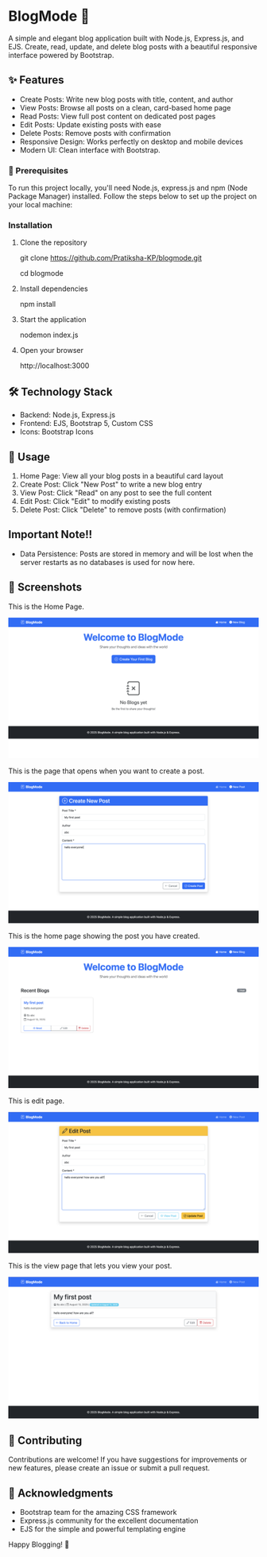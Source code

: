 # BlogMode 📝

A simple and elegant blog application built with Node.js, Express.js, and EJS. Create, read, update, and delete blog posts with a beautiful responsive interface powered by Bootstrap.

## ✨ Features

- Create Posts: Write new blog posts with title, content, and author
- View Posts: Browse all posts on a clean, card-based home page
- Read Posts: View full post content on dedicated post pages
- Edit Posts: Update existing posts with ease
- Delete Posts: Remove posts with confirmation
- Responsive Design: Works perfectly on desktop and mobile devices
- Modern UI: Clean interface with Bootstrap.


### 🚀 Prerequisites

To run this project locally, you'll need Node.js, express.js and npm (Node Package Manager) installed. Follow the steps below to set up the project on your local machine:

### Installation

1. Clone the repository
   
   git clone https://github.com/Pratiksha-KP/blogmode.git
   
   cd blogmode
   

2. Install dependencies

   npm install
   

3. Start the application

   nodemon index.js
   

4. Open your browser
   
   http://localhost:3000
   


## 🛠️ Technology Stack

- Backend: Node.js, Express.js
- Frontend: EJS, Bootstrap 5, Custom CSS
- Icons: Bootstrap Icons

## 📝 Usage

1. Home Page: View all your blog posts in a beautiful card layout
2. Create Post: Click "New Post" to write a new blog entry
3. View Post: Click "Read" on any post to see the full content
4. Edit Post: Click "Edit" to modify existing posts
5. Delete Post: Click "Delete" to remove posts (with confirmation)

##  Important Note!!

- Data Persistence: Posts are stored in memory and will be lost when the server restarts as no databases is used for now here.

## 🎨 Screenshots

This is the Home Page.

![alt text](images/Homepage.png)

This is the page that opens when you want to create a post.

![alt text](images/Createpage.png)

This is the home page showing the post you have created.

![alt text](images/homepage_after_creation.png)

This is edit page.

![alt text](images/edit_page.png)

This is the view page that lets you view your post.

![alt text](images/view_page.png)


## 🤝 Contributing

Contributions are welcome! If you have suggestions for improvements or new features, please create an issue or submit a pull request.



## 🙏 Acknowledgments

- Bootstrap team for the amazing CSS framework
- Express.js community for the excellent documentation
- EJS for the simple and powerful templating engine



Happy Blogging! 🎉
